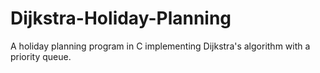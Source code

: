 # Dijkstra-Holiday-Planning
A holiday planning program in C implementing Dijkstra's algorithm with a priority queue. 
